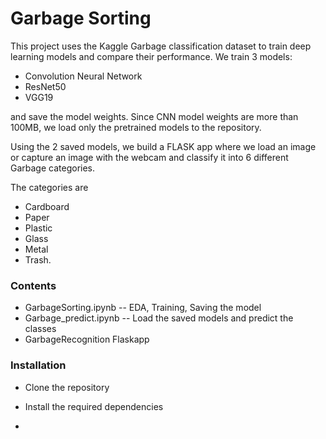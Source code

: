 # Garbage Sorting

This project uses the Kaggle Garbage classification dataset to train deep learning models and compare their performance.
We train 3 models:
- Convolution Neural Network
- ResNet50
- VGG19

and save the model weights. Since CNN model weights are more than 100MB, we load only the pretrained models to the repository.

Using the 2 saved models, we build a FLASK app where we load an image or capture an image with the webcam and classify it into 6 different Garbage categories.

The categories are
- Cardboard
- Paper
- Plastic
- Glass
- Metal
- Trash.


### Contents 
- GarbageSorting.ipynb -- EDA, Training, Saving the model
- Garbage_predict.ipynb -- Load the saved models and predict the classes
- GarbageRecognition Flaskapp


### Installation

- Clone the repository

- Install the required dependencies















-

